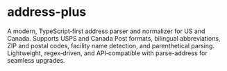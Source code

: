 # address-plus
A modern, TypeScript‑first address parser and normalizer for US and Canada. Supports USPS and Canada Post formats, bilingual abbreviations, ZIP and postal codes, facility name detection, and parenthetical parsing. Lightweight, regex‑driven, and API‑compatible with parse-address for seamless upgrades.
